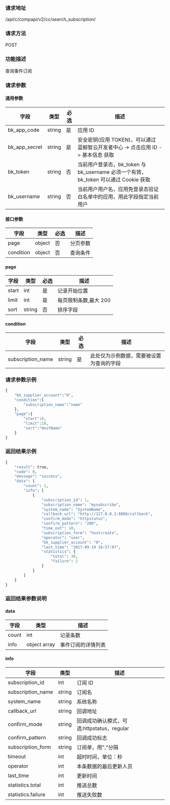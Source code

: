 
### 请求地址

/api/c/compapi/v2/cc/search_subscription/



### 请求方法

POST


### 功能描述

查询事件订阅

### 请求参数


#### 通用参数

| 字段 | 类型 | 必选 |  描述 |
|-----------|------------|--------|------------|
| bk_app_code  |  string    | 是 | 应用 ID     |
| bk_app_secret|  string    | 是 | 安全密钥(应用 TOKEN)，可以通过 蓝鲸智云开发者中心 -&gt; 点击应用 ID -&gt; 基本信息 获取 |
| bk_token     |  string    | 否 | 当前用户登录态，bk_token 与 bk_username 必须一个有效，bk_token 可以通过 Cookie 获取 |
| bk_username  |  string    | 否 | 当前用户用户名，应用免登录态验证白名单中的应用，用此字段指定当前用户 |

#### 接口参数

| 字段                |  类型      | 必选   |  描述                       |
|---------------------|------------|--------|-----------------------------|
| page                | object     | 否     | 分页参数                    |
| condition           | object     | 否     | 查询条件                    |

#### page

| 字段      |  类型      | 必选   |  描述                |
|-----------|------------|--------|----------------------|
| start     |  int       | 是     | 记录开始位置         |
| limit     |  int       | 是     | 每页限制条数,最大 200 |
| sort      |  string    | 否     | 排序字段             |

#### condition

| 字段      |  类型      | 必选   |  描述      |
|-----------|------------|--------|------------|
| subscription_name  |string      |是      | 此处仅为示例数据，需要被设置为查询的字段 |

### 请求参数示例

```python
{
    "bk_supplier_account":"0",
    "condition":{
        "subscription_name":"name"
    },
    "page":{
        "start":0,
        "limit":10,
        "sort":"HostName"
    }
}
```

### 返回结果示例

```python
{
    "result": true,
    "code": 0,
    "message": "success",
    "data": {
        "count": 1,
        "info": [
            {
                "subscription_id": 1,
                "subscription_name": "mysubscribe",
                "system_name": "SystemName",
                "callback_url": "http://127.0.0.1:8080/callback",
                "confirm_mode": "httpstatus",
                "confirm_pattern": "200",
                "time_out": 10,
                "subscription_form": "hostcreate",
                "operator": "user",
                "bk_supplier_account": "0",
                "last_time": "2017-09-19 16:57:07",
                "statistics": {
                    "total": 30,
                    "failure": 2
                }
            }
        ]
    }
}
```

### 返回结果参数说明

#### data
| 字段   | 类型         | 描述              |
|-------|--------------|------------------|
| count | int          | 记录条数          |
| info  | object array | 事件订阅的详情列表  |

#### info
| 字段                 | 类型      | 描述                                       |
|----------------------|-----------|--------------------------------------------|
| subscription_id      | int       | 订阅 ID                                     |
| subscription_name    | string    | 订阅名                                     |
| system_name          | string    | 系统名称                                   |
| callback_url         | string    | 回调地址                                   |
| confirm_mode         | string    | 回调成功确认模式，可选:httpstatus，regular |
| confirm_pattern      | string    | 回调成功标志                               |
| subscription_form    | string    | 订阅单，用","分隔                          |
| timeout              | int       | 超时时间，单位：秒                         |
| operator             | int       | 本条数据的最后更新人员                     |
| last_time            | int       | 更新时间                                   |
| statistics.total     | int       | 推送总数                                   |
| statistics.failure   | int       | 推送失败数                                 |